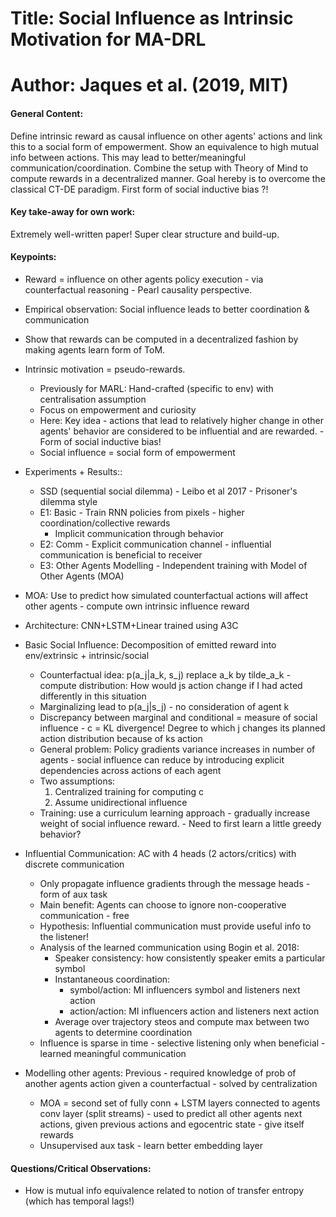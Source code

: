 # Title: Social Influence as Intrinsic Motivation for MA-DRL

# Author: Jaques et al. (2019, MIT)

#### General Content:
Define intrinsic reward as causal influence on other agents' actions and link this to a social form of empowerment. Show an equivalence to high mutual info between actions. This may lead to better/meaningful communication/coordination. Combine the setup with Theory of Mind to compute rewards in a decentralized manner. Goal hereby is to overcome the classical CT-DE paradigm. First form of social inductive bias ?!

#### Key take-away for own work:
Extremely well-written paper! Super clear structure and build-up.

#### Keypoints:

* Reward = influence on other agents policy execution - via counterfactual reasoning - Pearl causality perspective.
* Empirical observation: Social influence leads to better coordination & communication
* Show that rewards can be computed in a decentralized fashion by making agents learn form of ToM.

* Intrinsic motivation = pseudo-rewards.
    * Previously for MARL: Hand-crafted (specific to env) with centralisation assumption
    * Focus on empowerment and curiosity
    * Here: Key idea - actions that lead to relatively higher change in other agents' behavior are considered to be influential and are rewarded. - Form of social inductive bias!
    * Social influence = social form of empowerment

* Experiments + Results::
    * SSD (sequential social dilemma) - Leibo et al 2017 - Prisoner's dilemma style
    * E1: Basic - Train RNN policies from pixels - higher coordination/collective rewards
        * Implicit communication through behavior
    * E2: Comm - Explicit communication channel - influential communication is beneficial to receiver
    * E3: Other Agents Modelling - Independent training with Model of Other Agents (MOA)

* MOA: Use to predict how simulated counterfactual actions will affect other agents - compute own intrinsic influence reward
* Architecture: CNN+LSTM+Linear trained using A3C

* Basic Social Influence: Decomposition of emitted reward into env/extrinsic + intrinsic/social
    * Counterfactual idea: p(a_j|a_k, s_j) replace a_k by tilde_a_k - compute distribution: How would js action change if I had acted differently in this situation
    * Marginalizing lead to p(a_j|s_j) - no consideration of agent k
    * Discrepancy between marginal and conditional = measure of social influence - c = KL divergence! Degree to which j changes its planned action distribution because of ks action
    * General problem: Policy gradients variance increases in number of agents - social influence can reduce by introducing explicit dependencies across actions of each agent
    * Two assumptions:
        1. Centralized training for computing c
        2. Assume unidirectional influence
    * Training: use a curriculum learning approach - gradually increase weight of social influence reward. - Need to first learn a little greedy behavior?

* Influential Communication: AC with 4 heads (2 actors/critics) with discrete communication
    * Only propagate influence gradients through the message heads - form of aux task
    * Main benefit: Agents can choose to ignore non-cooperative communication - free
    * Hypothesis: Influential communication must provide useful info to the listener!
    * Analysis of the learned communication using Bogin et al. 2018:
        - Speaker consistency: how consistently speaker emits a particular symbol
        - Instantaneous coordination:
            - symbol/action: MI influencers symbol and listeners next action
            - action/action: MI influencers action and listeners next action
        - Average over trajectory steos and compute max between two agents to determine coordination
    * Influence is sparse in time - selective listening only when beneficial - learned meaningful communication

* Modelling other agents: Previous - required knowledge of prob of another agents action given a counterfactual - solved by centralization
    * MOA = second set of fully conn + LSTM layers connected to agents conv layer (split streams) - used to predict all other agents next actions, given previous actions and egocentric state - give itself rewards
    * Unsupervised aux task - learn better embedding layer

#### Questions/Critical Observations:
* How is mutual info equivalence related to notion of transfer entropy (which has temporal lags!)
